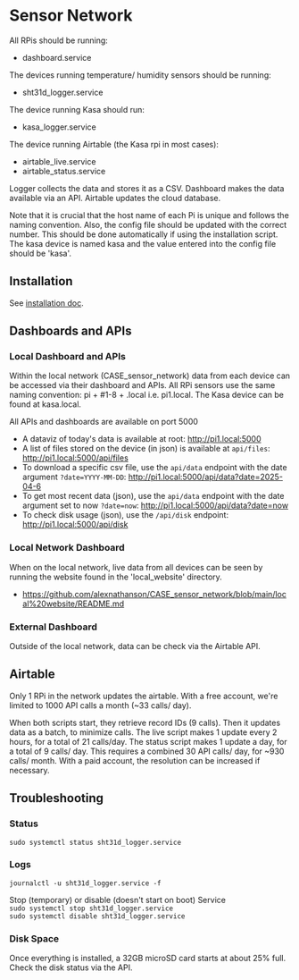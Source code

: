 # Sensor Network

All RPis should be running:
* dashboard.service

The devices running temperature/ humidity sensors should be running:
* sht31d_logger.service

The device running Kasa should run:
* kasa_logger.service

The device running Airtable (the Kasa rpi in most cases):
* airtable_live.service
* airtable_status.service

Logger collects the data and stores it as a CSV. Dashboard makes the data available via an API. Airtable updates the cloud database.

Note that it is crucial that the host name of each Pi is unique and follows the naming convention. Also, the config file should be updated with the correct number. This should be done automatically if using the installation script. The kasa device is named kasa and the value entered into the config file should be 'kasa'.

## Installation

See <a href='https://github.com/alexnathanson/CASE_sensor_network/blob/main/rpi_zero_sensor/installation.md'>installation doc</a>.

## Dashboards and APIs

### Local Dashboard and APIs

Within the local network (CASE_sensor_network) data from each device can be accessed via their dashboard and APIs. 
All RPi sensors use the same naming convention: pi + #1-8 + .local i.e. pi1.local. The Kasa device can be found at kasa.local.

All APIs and dashboards are available on port 5000

* A dataviz of today's data is available at root: http://pi1.local:5000
* A list of files stored on the device (in json) is available at `api/files`: http://pi1.local:5000/api/files
* To download a specific csv file, use the `api/data` endpoint with the date argument `?date=YYYY-MM-DD`: http://pi1.local:5000/api/data?date=2025-04-6
* To get most recent data (json), use the `api/data` endpoint with the date argument set to now `?date=now`: http://pi1.local:5000/api/data?date=now
* To check disk usage (json), use the `/api/disk` endpoint: http://pi1.local:5000/api/disk

### Local Network Dashboard
When on the local network, live data from all devices can be seen by running the website found in the 'local_website' directory.
* https://github.com/alexnathanson/CASE_sensor_network/blob/main/local%20website/README.md

### External Dashboard

Outside of the local network, data can be check via the Airtable API.

## Airtable

Only 1 RPi in the network updates the airtable. With a free account, we're limited to 1000 API calls a month (~33 calls/ day). 

When both scripts start, they retrieve record IDs (9 calls). Then it updates data as a batch, to minimize calls. The live script makes 1 update every 2 hours, for a total of 21 calls/day. The status script makes 1 update a day, for a total of 9 calls/ day. This requires a combined 30 API calls/ day, for ~930 calls/ month. With a paid account, the resolution can be increased if necessary.

## Troubleshooting

### Status
`sudo systemctl status sht31d_logger.service`

### Logs
`journalctl -u sht31d_logger.service -f`

Stop (temporary) or disable (doesn't start on boot) Service<br>
`sudo systemctl stop sht31d_logger.service`<br>
`sudo systemctl disable sht31d_logger.service`

### Disk Space

Once everything is installed, a 32GB microSD card starts at about 25% full. Check the disk status via the API.